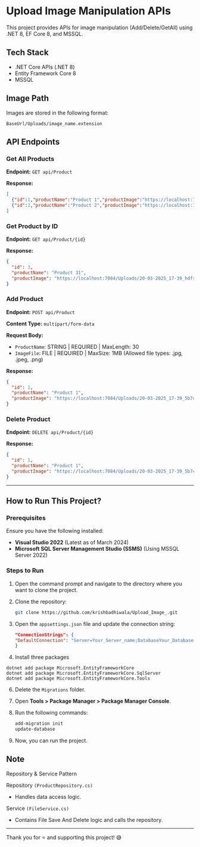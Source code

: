 # Upload Image Manipulation APIs

This project provides APIs for image manipulation (Add/Delete/GetAll) using .NET 8, EF Core 8, and MSSQL.

## Tech Stack
- .NET Core APIs (.NET 8)
- Entity Framework Core 8
- MSSQL

## Image Path
Images are stored in the following format:
```
BaseUrl/Uploads/image_name.extension
```

## API Endpoints

### Get All Products
**Endpoint:** `GET api/Product`

**Response:**
```json
[
  {"id":1,"productName":"Product 1","productImage":"https://localhost:7084/Uploads/20-03-2025_17-39_5b7c9e4d-3324-4f71-9b4c-a938d7edafde.jpg"},
  {"id":2,"productName":"Product 2","productImage":"https://localhost:7084/Uploads/20-03-2025_17-39_b60b6b24-8c6a-44e6-aebc-00df60f9f40f.jpg"}
]
```

### Get Product by ID
**Endpoint:** `GET api/Product/{id}`

**Response:**
```json
{
  "id": 3,
  "productName": "Product 31",
  "productImage": "https://localhost:7084/Uploads/20-03-2025_17-39_hdfsubdsb24-8c6a-44e6-aebc-00df60f9f40f.jpg"
}
```

### Add Product
**Endpoint:** `POST api/Product`

**Content Type:** `multipart/form-data`

**Request Body:**
- `ProductName`: STRING | REQUIRED | MaxLength: 30
- `ImageFile`: FILE | REQUIRED | MaxSize: 1MB (Allowed file types: .jpg, .jpeg, .png)

**Response:**
```json
{
  "id": 1,
  "productName": "Product 1",
  "productImage": "https://localhost:7084/Uploads/20-03-2025_17-39_5b7c9e4d-3324-4f71-9b4c-a938d7edafde.jpg"
}
```



### Delete Product
**Endpoint:** `DELETE api/Product/{id}`

**Response:** 
```json
{
  "id": 1,
  "productName": "Product 1",
  "productImage": "https://localhost:7084/Uploads/20-03-2025_17-39_5b7c9e4d-3324-4f71-9b4c-a938d7edafde.jpg"
}
```

---

## How to Run This Project?

### Prerequisites
Ensure you have the following installed:
- **Visual Studio 2022** (Latest as of March 2024)
- **Microsoft SQL Server Management Studio (SSMS)** (Using MSSQL Server 2022)

### Steps to Run
1. Open the command prompt and navigate to the directory where you want to clone the project.
2. Clone the repository:
   ```sh
   git clone https://github.com/krishbadhiwala/Upload_Image_.git
   ```

3. Open the `appsettings.json` file and update the connection string:
   ```json
   "ConnectionStrings": {
   "DefaultConnection": "Server=Your_Server_name;DatabaseYour_Database_Name;Trusted_Connection=True;TrustServerCertificate=True"
   }
   ```
5. Install three packages
```
dotnet add package Microsoft.EntityFrameworkCore
dotnet add package Microsoft.EntityFrameworkCore.SqlServer
dotnet add package Microsoft.EntityFrameworkCore.Tools
```



	
6. Delete the `Migrations` folder.
   
7. Open **Tools > Package Manager > Package Manager Console**.
   
8. Run the following commands:
   ```sh
   add-migration init
   update-database
   ```
   
9. Now, you can run the project.



## Note

Repository & Service Pattern

Repository ```(ProductRepository.cs)```

- Handles data access logic.
  
Service ```(FileService.cs)```

- Contains File Save And Delete logic and calls the repository.

---

Thank you for ⭐ and supporting this project! 😅
